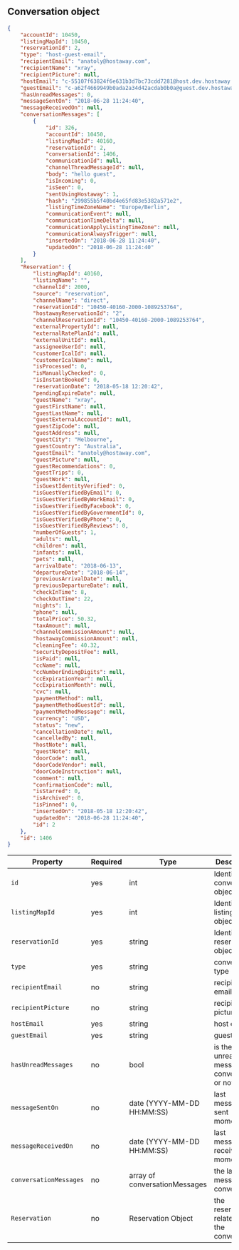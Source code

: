 ## Conversation object

```json
{
    "accountId": 10450,
    "listingMapId": 10450,
    "reservationId": 2,
    "type": "host-guest-email",
    "recipientEmail": "anatoly@hostaway.com",
    "recipientName": "xray",
    "recipientPicture": null,
    "hostEmail": "c-55107f63824f6e631b3d7bc73cdd7281@host.dev.hostaway.info",
    "guestEmail": "c-a62f4669949b0ada2a34d42acdab0b0a@guest.dev.hostaway.info",
    "hasUnreadMessages": 0,
    "messageSentOn": "2018-06-28 11:24:40",
    "messageReceivedOn": null,
    "conversationMessages": [
        {
            "id": 326,
            "accountId": 10450,
            "listingMapId": 40160,
            "reservationId": 2,
            "conversationId": 1406,
            "communicationId": null,
            "channelThreadMessageId": null,
            "body": "hello guest",
            "isIncoming": 0,
            "isSeen": 0,
            "sentUsingHostaway": 1,
            "hash": "299855b5f40bd4e65fd83e5382a571e2",
            "listingTimeZoneName": "Europe/Berlin",
            "communicationEvent": null,
            "communicationTimeDelta": null,
            "communicationApplyListingTimeZone": null,
            "communicationAlwaysTrigger": null,
            "insertedOn": "2018-06-28 11:24:40",
            "updatedOn": "2018-06-28 11:24:40"
        }
    ],
    "Reservation": {
        "listingMapId": 40160,
        "listingName": "",
        "channelId": 2000,
        "source": "reservation",
        "channelName": "direct",
        "reservationId": "10450-40160-2000-1089253764",
        "hostawayReservationId": "2",
        "channelReservationId": "10450-40160-2000-1089253764",
        "externalPropertyId": null,
        "externalRatePlanId": null,
        "externalUnitId": null,
        "assigneeUserId": null,
        "customerIcalId": null,
        "customerIcalName": null,
        "isProcessed": 0,
        "isManuallyChecked": 0,
        "isInstantBooked": 0,
        "reservationDate": "2018-05-18 12:20:42",
        "pendingExpireDate": null,
        "guestName": "xray",
        "guestFirstName": null,
        "guestLastName": null,
        "guestExternalAccountId": null,
        "guestZipCode": null,
        "guestAddress": null,
        "guestCity": "Melbourne",
        "guestCountry": "Australia",
        "guestEmail": "anatoly@hostaway.com",
        "guestPicture": null,
        "guestRecommendations": 0,
        "guestTrips": 0,
        "guestWork": null,
        "isGuestIdentityVerified": 0,
        "isGuestVerifiedByEmail": 0,
        "isGuestVerifiedByWorkEmail": 0,
        "isGuestVerifiedByFacebook": 0,
        "isGuestVerifiedByGovernmentId": 0,
        "isGuestVerifiedByPhone": 0,
        "isGuestVerifiedByReviews": 0,
        "numberOfGuests": 1,
        "adults": null,
        "children": null,
        "infants": null,
        "pets": null,
        "arrivalDate": "2018-06-13",
        "departureDate": "2018-06-14",
        "previousArrivalDate": null,
        "previousDepartureDate": null,
        "checkInTime": 8,
        "checkOutTime": 22,
        "nights": 1,
        "phone": null,
        "totalPrice": 50.32,
        "taxAmount": null,
        "channelCommissionAmount": null,
        "hostawayCommissionAmount": null,
        "cleaningFee": 40.32,
        "securityDepositFee": null,
        "isPaid": null,
        "ccName": null,
        "ccNumberEndingDigits": null,
        "ccExpirationYear": null,
        "ccExpirationMonth": null,
        "cvc": null,
        "paymentMethod": null,
        "paymentMethodGuestId": null,
        "paymentMethodMessage": null,
        "currency": "USD",
        "status": "new",
        "cancellationDate": null,
        "cancelledBy": null,
        "hostNote": null,
        "guestNote": null,
        "doorCode": null,
        "doorCodeVendor": null,
        "doorCodeInstruction": null,
        "comment": null,
        "confirmationCode": null,
        "isStarred": 0,
        "isArchived": 0,
        "isPinned": 0,
        "insertedOn": "2018-05-18 12:20:42",
        "updatedOn": "2018-06-28 11:24:40",
        "id": 2
    },
    "id": 1406
}
```

Property | Required | Type | Description
-------- | -------- | ---- | ----------- 
`id` | yes | int | Identifier of conversation object
`listingMapId` | yes | int | Identifier of listing object.
`reservationId` | yes | string | Identifier of reservation object
`type` | yes | string | conversation type
`recipientEmail` | no | string | recipient email
`recipientPicture` | no | string | recipient picture Url
`hostEmail` | yes | string | host email
`guestEmail` | yes | string | guest email 
`hasUnreadMessages` | no | bool | is there unread messages in conversation or not  
`messageSentOn` | no | date (YYYY-MM-DD HH:MM:SS) | last message sent moment
`messageReceivedOn` | no | date (YYYY-MM-DD HH:MM:SS) | last message received moment
`conversationMessages` | no | array of conversationMessages | the latest message in conversation  
`Reservation` | no | Reservation Object | the reservation related to the conversation
